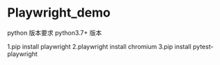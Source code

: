 
# Playwright_demo
python 版本要求 python3.7+ 版本

1.pip install playwright
2.playwright install chromium
3.pip install pytest-playwright 